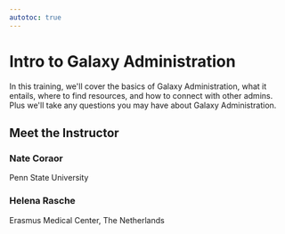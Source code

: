```yaml
---
autotoc: true
---
```


<slot name="/events/gcc2024/header" />
<div class="text-center">

# Intro to Galaxy Administration

</div>

In this training, we'll cover the basics of Galaxy Administration, what it entails, where to find resources, and how to connect with other admins.  Plus we'll take any questions you may have about Galaxy Administration.

## Meet the Instructor

### Nate Coraor
Penn State University

### Helena Rasche
Erasmus Medical Center, The Netherlands